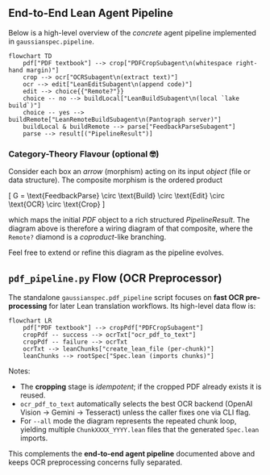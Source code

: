 ## End-to-End Lean Agent Pipeline

Below is a high-level overview of the *concrete* agent pipeline implemented in
`gaussianspec.pipeline`.

```mermaid
flowchart TD
    pdf["PDF textbook"] --> crop["PDFCropSubagent\n(whitespace right-hand margin)"]
    crop --> ocr["OCRSubagent\n(extract text)"]
    ocr --> edit["LeanEditSubagent\n(append code)"]
    edit --> choice{{"Remote?"}}
    choice -- no --> buildLocal["LeanBuildSubagent\n(local `lake build`)"]
    choice -- yes --> buildRemote["LeanRemoteBuildSubagent\n(Pantograph server)"]
    buildLocal & buildRemote --> parse["FeedbackParseSubagent"]
    parse --> result[("PipelineResult")]
```

### Category-Theory Flavour (optional 🤓)

Consider each box an *arrow* (morphism) acting on its input *object* (file or
data structure).  The composite morphism is the ordered product

\[
    G =  \text{FeedbackParse} \circ \text{Build} \circ \text{Edit}
        \circ \text{OCR} \circ \text{Crop}
\]

which maps the initial *PDF* object to a rich structured *PipelineResult*.
The diagram above is therefore a wiring diagram of that composite, where the
`Remote?` diamond is a *coproduct*-like branching.

Feel free to extend or refine this diagram as the pipeline evolves. 

## `pdf_pipeline.py` Flow (OCR Preprocessor)

The standalone `gaussianspec.pdf_pipeline` script focuses on **fast OCR
pre-processing** for later Lean translation workflows.  Its high-level data
flow is:

```mermaid
flowchart LR
    pdf["PDF textbook"] --> cropPdf["PDFCropSubagent"]
    cropPdf -- success --> ocrTxt["ocr_pdf_to_text"]
    cropPdf -- failure --> ocrTxt
    ocrTxt --> leanChunks["create_lean_file (per-chunk)"]
    leanChunks --> rootSpec["Spec.lean (imports chunks)"]
```

Notes:

- The **cropping** stage is *idempotent*; if the cropped PDF already exists it
  is reused.
- `ocr_pdf_to_text` automatically selects the best OCR backend (OpenAI Vision →
  Gemini → Tesseract) unless the caller fixes one via CLI flag.
- For `--all` mode the diagram represents the repeated chunk loop, yielding
  multiple `ChunkXXXX_YYYY.lean` files that the generated `Spec.lean` imports.

This complements the **end-to-end agent pipeline** documented above and keeps
OCR preprocessing concerns fully separated. 